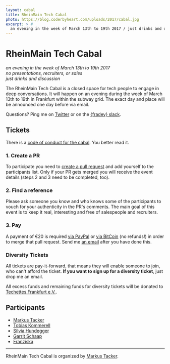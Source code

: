 ```yaml
---
layout: cabal
title: RheinMain Tech Cabal
photo: https://blog.coderbyheart.com/uploads/2017/cabal.jpg
excerpt: > #
  an evening in the week of March 13th to 19th 2017 / just drinks and discussion
---
```


# RheinMain Tech Cabal

*an evening in the week of March 13th to 19th 2017*  
*no presentations, recruiters, or sales*  
*just drinks and discussion*

The RheinMain Tech Cabal is a closed space for tech people to engage in deep conversations. It will happen on an evening during the week of March 13th to 19th in Frankfurt within the subway grid. The exact day and place will be announced one day before via email.

Questions? Ping me on [Twitter](https://twitter.com/coderbyheart) or on the [{fradev} slack](https://fradev.herokuapp.com/).


## Tickets

There is a [code of conduct for the cabal](http://confcodeofconduct.com/index.html). You better read it.

### 1. Create a PR

To participate you need to [create a pull request](https://github.com/coderbyheart/blog/edit/gh-pages/rheinmain-tech-cabal.md) and add yourself to the participants list. Only if your PR gets merged you will receive the event details (steps 2 and 3 need to be completed, too). 

### 2. Find a reference

Please ask someone you know and who knows some of the participants to vouch for your authenticity in the PR's comments. The main goal of this event is to keep it real, interesting and free of salespeople and recruiters.

### 3. Pay

A payment of €20 is required [via PayPal](https://paypal.me/coderbyheart) or [via BitCoin](bitcoin:1KX5MQ33Lj2Jr4zVHNykALLCcUrfZZMPSB?amount=0.02597828&message=RHEINMAIN%20TECH%20CABAL) (no refunds!) in order to merge that pull request. Send me [an email](mailto:m@coderbyheart.com) after you have done this. 

### Diversity Tickets

All tickets are pay-it-forward, that means they will enable someone to join, who can't afford the ticket. **If you want to sign up for a diversity ticket**, just drop me an email.

All excess funds and remaining funds for diversity tickets will be donated to [Techettes Frankfurt e.V.](http://techettes-frankfurt.com/).

## Participants

 * [Markus Tacker](https://coderbyheart.com/)
 * [Tobias Kommerell](https://twitter.com/schinkenstrudel)
 * [Silvia Hundegger](https://twitter.com/silviahundegger)
 * [Garrit Schaap](https://twitter.com/pixelkind)
 * [Franziska](https://twitter.com/junewebdev)
---

RheinMain Tech Cabal is organized by [Markus Tacker](https://coderbyheart.com/).
